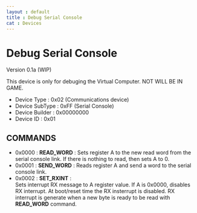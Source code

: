 ```yaml
---
layout : default
title : Debug Serial Console
cat : Devices
---
```

Debug Serial Console
=====================================
Version 0.1a (WIP)

This device is only for debuging the Virtual Computer. NOT WILL BE IN GAME.

 - Device Type     : 0x02 (Communications device)
 - Device SubType  : 0xFF (Serial Console)
 - Device Builder  : 0x00000000
 - Device ID       : 0x01

COMMANDS
--------

 - 0x0000 : **READ_WORD** :
   Sets register A to the new read word from the serial console link. If there 
   is nothing to read, then sets A to 0.
 - 0x0001 : **SEND_WORD** :
   Reads register A and send a word to the serial console link.
 - 0x0002 : **SET_RXINT** :  
   Sets interrupt RX message to A register value. If A is 0x0000, disables RX 
   interrupt. At boot/reset time the RX insterrupt is disabled. RX interrupt is
   generate when a new byte is ready to be read with **READ_WORD** command.


